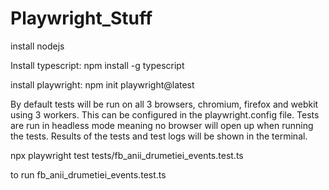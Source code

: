 ﻿# Playwright_Stuff

 install nodejs 

 
 Install typescript: npm install -g typescript
 
 install playwright:  npm init playwright@latest

 By default tests will be run on all 3 browsers, chromium, firefox and webkit using 3 workers. This can be configured in the playwright.config file. Tests are run in headless mode meaning no browser will open up when running the tests. Results of the tests and test logs will be shown in the terminal.

npx playwright test tests/fb_anii_drumetiei_events.test.ts

to run fb_anii_drumetiei_events.test.ts

 
